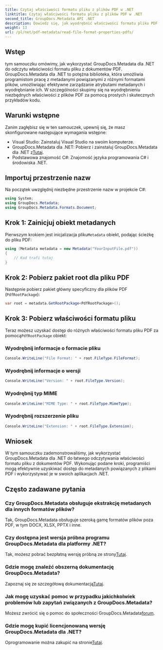 ```yaml
---
title: Czytaj właściwości formatu pliku z plików PDF w .NET
linktitle: Czytaj właściwości formatu pliku z plików PDF w .NET
second_title: GroupDocs.Metadata API .NET
description: Dowiedz się, jak wyodrębnić właściwości formatu pliku PDF za pomocą GroupDocs.Metadata dla .NET. Zanurz się w zarządzaniu metadanymi za pomocą prostego języka C#.
weight: 13
url: /pl/net/pdf-metadata/read-file-format-properties-pdfs/
---
```

## Wstęp
tym samouczku omówimy, jak wykorzystać GroupDocs.Metadata dla .NET do odczytu właściwości formatu pliku z dokumentów PDF. GroupDocs.Metadata dla .NET to potężna biblioteka, która umożliwia programistom pracę z metadanymi powiązanymi z różnymi formatami plików, umożliwiając efektywne zarządzanie atrybutami metadanych i wyodrębnianie ich. W szczególności skupimy się na wyodrębnieniu niezbędnych właściwości z plików PDF za pomocą prostych i skutecznych przykładów kodu.
## Warunki wstępne
Zanim zagłębisz się w ten samouczek, upewnij się, że masz skonfigurowane następujące wymagania wstępne:
- Visual Studio: Zainstaluj Visual Studio na swoim komputerze.
-  GroupDocs.Metadata dla .NET: Pobierz i zainstaluj GroupDocs.Metadata dla .NET z[Tutaj](https://releases.groupdocs.com/metadata/net/).
- Podstawowa znajomość C#: Znajomość języka programowania C# i środowiska .NET.

## Importuj przestrzenie nazw
Na początek uwzględnij niezbędne przestrzenie nazw w projekcie C#:
```csharp
using System;
using GroupDocs.Metadata;
using GroupDocs.Metadata.Formats.Document;
```
## Krok 1: Zainicjuj obiekt metadanych
 Pierwszym krokiem jest inicjalizacja pliku`Metadata` obiekt, podając ścieżkę do pliku PDF:
```csharp
using (Metadata metadata = new Metadata("YourInputFile.pdf"))
{
    // Kod trafi tutaj
}
```
## Krok 2: Pobierz pakiet root dla pliku PDF
Następnie pobierz pakiet główny specyficzny dla plików PDF (`PdfRootPackage`):
```csharp
var root = metadata.GetRootPackage<PdfRootPackage>();
```
## Krok 3: Pobierz właściwości formatu pliku
 Teraz możesz uzyskać dostęp do różnych właściwości formatu pliku PDF za pomocą`PdfRootPackage` obiekt:
### Wyodrębnij informacje o formacie pliku
```csharp
Console.WriteLine("File Format: " + root.FileType.FileFormat);
```
### Wyodrębnij informacje o wersji
```csharp
Console.WriteLine("Version: " + root.FileType.Version);
```
### Wyodrębnij typ MIME
```csharp
Console.WriteLine("MIME Type: " + root.FileType.MimeType);
```
### Wyodrębnij rozszerzenie pliku
```csharp
Console.WriteLine("Extension: " + root.FileType.Extension);
```

## Wniosek
W tym samouczku zademonstrowaliśmy, jak wykorzystać GroupDocs.Metadata dla .NET do łatwego odczytywania właściwości formatu pliku z dokumentów PDF. Wykonując podane kroki, programiści mogą efektywnie uzyskiwać dostęp do metadanych powiązanych z plikami PDF i wykorzystywać je w swoich aplikacjach .NET.

## Często zadawane pytania
### Czy GroupDocs.Metadata obsługuje ekstrakcję metadanych dla innych formatów plików?
Tak, GroupDocs.Metadata obsługuje szeroką gamę formatów plików poza PDF, w tym DOCX, XLSX, PPTX i inne.
### Czy dostępna jest wersja próbna programu GroupDocs.Metadata dla platformy .NET?
 Tak, możesz pobrać bezpłatną wersję próbną ze strony[Tutaj](https://releases.groupdocs.com/).
### Gdzie mogę znaleźć obszerną dokumentację GroupDocs.Metadata?
 Zapoznaj się ze szczegółową dokumentacją[Tutaj](https://tutorials.groupdocs.com/metadata/net/).
### Jak mogę uzyskać pomoc w przypadku jakichkolwiek problemów lub zapytań związanych z GroupDocs.Metadata?
 Możesz zwrócić się o pomoc do społeczności GroupDocs.Metadata[forum](https://forum.groupdocs.com/c/metadata/14).
### Gdzie mogę kupić licencjonowaną wersję GroupDocs.Metadata dla .NET?
 Oprogramowanie można zakupić na stronie[Tutaj](https://purchase.groupdocs.com/buy).